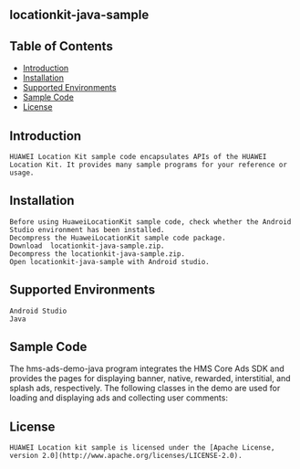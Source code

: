 ##  locationkit-java-sample


## Table of Contents

 * [Introduction](#introduction)
 * [Installation](#installation)
 * [Supported Environments](#supported-environments)
 * [Sample Code](#sample-code)
 * [License](#license)
 
 
## Introduction
    HUAWEI Location Kit sample code encapsulates APIs of the HUAWEI Location Kit. It provides many sample programs for your reference or usage.
   

## Installation
    Before using HuaweiLocationKit sample code, check whether the Android Studio environment has been installed. 
    Decompress the HuaweiLocationKit sample code package.
    Download  locationkit-java-sample.zip.
	Decompress the locationkit-java-sample.zip.
	Open locationkit-java-sample with Android studio.
 
    
## Supported Environments
	Android Studio
	Java


## Sample Code
The hms-ads-demo-java program integrates the HMS Core Ads SDK and provides the pages for displaying banner, native, rewarded, interstitial, and splash ads, respectively.
The following classes in the demo are used for loading and displaying ads and collecting user comments:


##  License
    HUAWEI Location kit sample is licensed under the [Apache License, version 2.0](http://www.apache.org/licenses/LICENSE-2.0).

